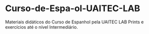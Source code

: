 # Curso-de-Espa-ol-UAITEC-LAB
Materiais didáticos do Curso de Espanhol pela UAITEC LAB Prints e exercícios até o nível Intermediário.
